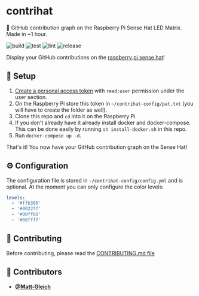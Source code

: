 <!-- DO NOT REMOVE - contributor_list:data:start:["Matt-Gleich"]:end -->

# contrihat

🥧 GitHub contribution graph on the Raspberry Pi Sense Hat LED Matrix. Made in ~1 hour.

![build](https://github.com/Matt-Gleich/contrihat/workflows/build/badge.svg)
![test](https://github.com/Matt-Gleich/contrihat/workflows/test/badge.svg)
![lint](https://github.com/Matt-Gleich/contrihat/workflows/lint/badge.svg)
![release](https://github.com/Matt-Gleich/contrihat/workflows/release/badge.svg)

Display your GitHub contributions on the [raspberry pi sense hat](https://www.raspberrypi.org/products/sense-hat/)!

## 🚀 Setup

1. [Create a personal access token](https://github.com/settings/tokens/new) with `read:user` permission under the user section.
2. On the Raspberry Pi store this token in `~/contrihat-config/pat.txt` (you will have to create the folder as well).
3. Clone this repo and `cd` into it on the Raspberry Pi.
4. If you don't already have it already install docker and docker-compose. This can be done easily by running `sh install-docker.sh` in this repo.
5. Run `docker-compose up -d`.

That's it! You now have your GitHub contribution graph on the Sense Hat!

## ⚙️ Configuration

The configuration file is stored in `~/contrihat-config/config.yml` and is optional. At the moment you can only configure the color levels:

```yaml
levels:
  - '#ffb300'
  - '#0022ff'
  - '#00ff08'
  - '#00ffff'
```

## 🙌 Contributing

Before contributing, please read the [CONTRIBUTING.md file](https://github.com/Matt-Gleich/contrihat/blob/master/CONTRIBUTING.md)

<!-- DO NOT REMOVE - contributor_list:start -->

## 👥 Contributors

- **[@Matt-Gleich](https://github.com/Matt-Gleich)**

<!-- DO NOT REMOVE - contributor_list:end -->
